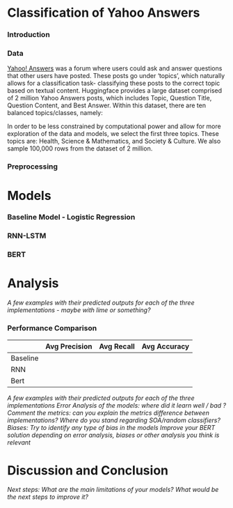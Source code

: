 # Classification of Yahoo Answers

### Introduction

### Data

[Yahoo! Answers](https://en.wikipedia.org/wiki/Yahoo!_Answers) was a forum where users could ask and answer questions that other users have posted. These posts go under ‘topics’, which naturally allows for a classification task- classifying these posts to the correct topic based on textual content. Huggingface provides a large dataset comprised of 2 million Yahoo Answers posts, which includes Topic, Question Title, Question Content, and Best Answer. Within this dataset, there are ten balanced topics/classes, namely:

In order to be less constrained by computational power and allow for more exploration of the data and models, we select the first three topics. These topics are: Health, Science & Mathematics,  and Society & Culture. We also sample 100,000 rows from the dataset of 2 million.


### Preprocessing

# Models

### Baseline Model - Logistic Regression

### RNN-LSTM

### BERT

# Analysis

*A few examples with their predicted outputs for each of the three implementations - maybe with lime or something?*

### Performance Comparison
|                      | Avg Precision | Avg Recall | Avg Accuracy |
|----------------------|---------------|------------|--------------|
| Baseline             |               |            |              |
| RNN                  |               |            |              |
| Bert                 |               |            |              |


*A few examples with their predicted outputs for each of the three implementations
Error Analysis of the models: where did it learn well / bad ?
Comment the metrics: can you explain the metrics difference between implementations? Where do you stand regarding SOA/random classifiers?
Biases: Try to identify any type of bias in the models
Improve your BERT solution depending on error analysis, biases or other analysis you think is relevant*

# Discussion and Conclusion
*Next steps: What are the main limitations of your models? What would be the next steps to improve it?*
